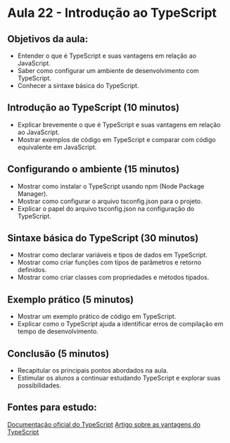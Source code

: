 # Aula 22 - Introdução ao TypeScript

## Objetivos da aula:

- Entender o que é TypeScript e suas vantagens em relação ao JavaScript.
- Saber como configurar um ambiente de desenvolvimento com TypeScript.
- Conhecer a sintaxe básica do TypeScript.

## Introdução ao TypeScript (10 minutos)

- Explicar brevemente o que é TypeScript e suas vantagens em relação ao JavaScript.
- Mostrar exemplos de código em TypeScript e comparar com código equivalente em JavaScript.

## Configurando o ambiente (15 minutos)

- Mostrar como instalar o TypeScript usando npm (Node Package Manager).
- Mostrar como configurar o arquivo tsconfig.json para o projeto.
- Explicar o papel do arquivo tsconfig.json na configuração do TypeScript.

## Sintaxe básica do TypeScript (30 minutos)

- Mostrar como declarar variáveis e tipos de dados em TypeScript.
- Mostrar como criar funções com tipos de parâmetros e retorno definidos.
- Mostrar como criar classes com propriedades e métodos tipados.

## Exemplo prático (5 minutos)

- Mostrar um exemplo prático de código em TypeScript.
- Explicar como o TypeScript ajuda a identificar erros de compilação em tempo de desenvolvimento.

## Conclusão (5 minutos)

- Recapitular os principais pontos abordados na aula.
- Estimular os alunos a continuar estudando TypeScript e explorar suas possibilidades.

## Fontes para estudo:

[Documentação oficial do TypeScript](https://www.typescriptlang.org/docs/)
[Artigo sobre as vantagens do TypeScript](https://tableless.com.br/typescript-vantagens-e-desvantagens/)